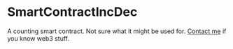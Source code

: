 # SmartContractIncDec
A counting smart contract.
Not sure what it might be used for.
[Contact me](andy@zollnersolutions.com) if you know web3 stuff. 

